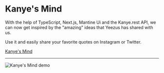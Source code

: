 # Kanye's Mind

With the help of TypeScript, Next.js, Mantine Ui and the Kanye.rest API, we can now get inspired by the "amazing" ideas that Yeezus has shared with us.

Use it and easily share your favorite quotes on Instagram or Twitter. 

[Kanye's Mind](https://kanyesaid.netlify.app/)

-------------------------------------------------------------------
![Kanye's Mind demo](https://s5.gifyu.com/images/KanyeProject.gif)

